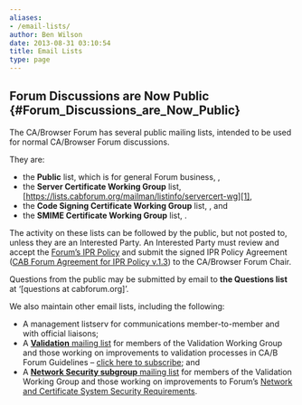 ```yaml
---
aliases:
- /email-lists/
author: Ben Wilson
date: 2013-08-31 03:10:54
title: Email Lists
type: page
---
```


## Forum Discussions are Now Public {#Forum_Discussions_are_Now_Public}

The CA/Browser Forum has several public mailing lists, intended to be used for normal CA/Browser Forum discussions.

They are:

- the **Public** list, which is for general Forum business, ,
- the **Server Certificate Working Group** list, [https://lists.cabforum.org/mailman/listinfo/servercert-wg][1],
- the **Code Signing Certificate Working Group** list, , and
- the **SMIME Certificate Working Group** list, .

The activity on these lists can be followed by the public, but not posted to, unless they are an Interested Party. An Interested Party must review and accept the [Forum’s IPR Policy][2] and submit the signed IPR Policy Agreement ([CAB Forum Agreement for IPR Policy v.1.3][3]) to the CA/Browser Forum Chair.

Questions from the public may be submitted by email to **the Questions list** at ‘\[questions at cabforum.org\]’.

We also maintain other email lists, including the following:

- A management listserv for communications member-to-member and with official liaisons;
- A [**Validation** mailing list][4] for members of the Validation Working Group and those working on improvements to validation processes in CA/B Forum Guidelines – [click here to subscribe][5]; and
- A [**Network Security subgroup** mailing list][6] for members of the Validation Working Group and those working on improvements to Forum’s [Network and Certificate System Security Requirements][7].

[1]: /mailman/listinfo/servercert-wg
[2]: /about/ipr-policy/ "IPR Policy"
[3]: /uploads/CAB-Forum-Agreement-for-IPR-Policy_20FEB18.pdf
[4]: https://lists.cabforum.org/mailman/listinfo/validation/
[5]: /mailman/listinfo/validation%20
[6]: https://lists.cabforum.org/mailman/listinfo/netsec
[7]: /working-groups/netsec/documents/
